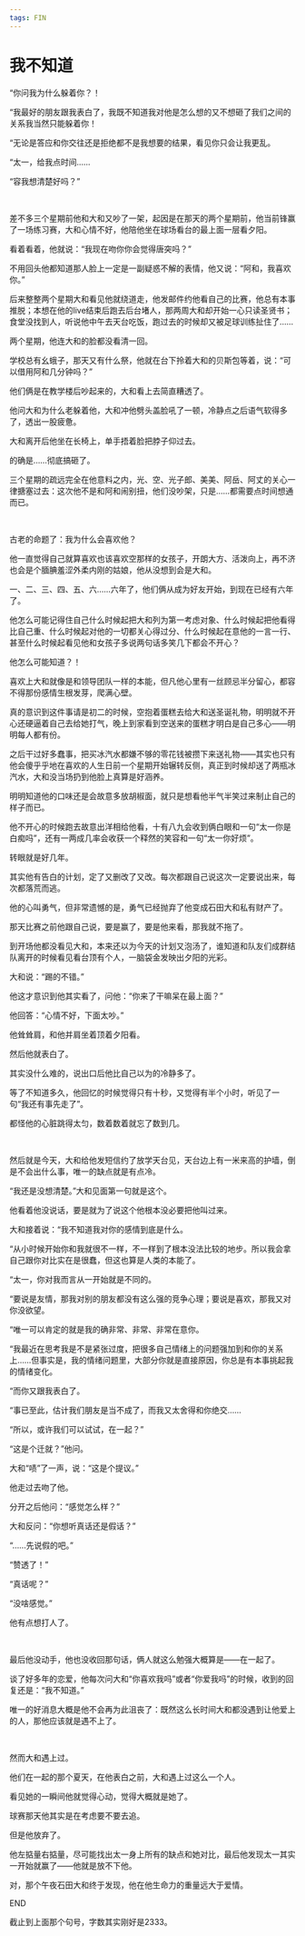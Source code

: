 ```yaml
---
tags: FIN
---
```


# 我不知道

“你问我为什么躲着你？！

“我最好的朋友跟我表白了，我既不知道我对他是怎么想的又不想砸了我们之间的关系我当然只能躲着你！

“无论是答应和你交往还是拒绝都不是我想要的结果，看见你只会让我更乱。

“太一，给我点时间……

“容我想清楚好吗？”

<br>

差不多三个星期前他和大和又吵了一架，起因是在那天的两个星期前，他当前锋赢了一场练习赛，大和心情不好，他陪他坐在球场看台的最上面一层看夕阳。

看着看着，他就说：“我现在吻你你会觉得唐突吗？”

不用回头他都知道那人脸上一定是一副疑惑不解的表情，他又说：“阿和，我喜欢你。”

后来整整两个星期大和看见他就绕道走，他发邮件约他看自己的比赛，他总有本事推脱；本想在他的live结束后跑去后台堵人，那两周大和却开始一心只读圣贤书；食堂没找到人，听说他中午去天台吃饭，跑过去的时候却又被足球训练扯住了……

两个星期，他连大和的脸都没看清一回。

学校总有幺蛾子，那天又有什么祭，他就在台下拎着大和的贝斯包等着，说：“可以借用阿和几分钟吗？”

他们俩是在教学楼后吵起来的，大和看上去简直糟透了。

他问大和为什么老躲着他，大和冲他劈头盖脸吼了一顿，冷静点之后语气软得多了，透出一股疲惫。

大和离开后他坐在长椅上，单手捂着脸把脖子仰过去。

的确是……彻底搞砸了。

三个星期的疏远完全在他意料之内，光、空、光子郎、美美、阿岳、阿丈的关心一律搪塞过去：这次他不是和阿和闹别扭，他们没吵架，只是……都需要点时间想通而已。

<br>

古老的命题了：我为什么会喜欢他？

他一直觉得自己就算喜欢也该喜欢空那样的女孩子，开朗大方、活泼向上，再不济也会是个腼腆羞涩外柔内刚的姑娘，他从没想到会是大和。

一、二、三、四、五、六……六年了，他们俩从成为好友开始，到现在已经有六年了。

他怎么可能记得住自己什么时候起把大和列为第一考虑对象、什么时候起把他看得比自己重、什么时候起对他的一切都关心得过分、什么时候起在意他的一言一行、甚至什么时候起看见他和女孩子多说两句话多笑几下都会不开心？

他怎么可能知道？！

喜欢上大和就像是和领导团队一样的本能，但凡他心里有一丝顾忌半分留心，都容不得那份感情生根发芽，爬满心壁。

真的意识到这件事请是初二的时候，空抱着蛋糕去给大和送圣诞礼物，明明就不开心还硬逼着自己去给她打气，晚上到家看到空送来的蛋糕才明白是自己多心——明明每人都有份。

之后干过好多蠢事，把买冰汽水都嫌不够的零花钱被攒下来送礼物——其实也只有他会傻乎乎地在喜欢的人生日前一个星期开始辗转反侧，真正到时候却送了两瓶冰汽水，大和没当场扔到他脸上真算是好涵养。

明明知道他的口味还是会故意多放胡椒面，就只是想看他半气半笑过来制止自己的样子而已。

他不开心的时候跑去故意出洋相给他看，十有八九会收到俩白眼和一句“太一你是白痴吗”，还有一两成几率会收获一个释然的笑容和一句“太一你好烦”。

转眼就是好几年。

其实他有告白的计划，定了又删改了又改。每次都跟自己说这次一定要说出来，每次都落荒而逃。

他的心叫勇气，但非常遗憾的是，勇气已经抛弃了他变成石田大和私有财产了。

那天比赛之前他跟自己说，要是赢了，要是他来看，那我就不拖了。

到开场他都没看见大和，本来还以为今天的计划又泡汤了，谁知道和队友们成群结队离开的时候看见看台顶有个人，一脑袋金发映出夕阳的光彩。

大和说：“踢的不错。”

他这才意识到他其实看了，问他：“你来了干嘛呆在最上面？”

他回答：“心情不好，下面太吵。”

他耸耸肩，和他并肩坐着顶着夕阳看。

然后他就表白了。

其实没什么难的，说出口后他比自己以为的冷静多了。

等了不知道多久，他回忆的时候觉得只有十秒，又觉得有半个小时，听见了一句“我还有事先走了”。

都怪他的心脏跳得太匀，数着数着就忘了数到几。

<br>

然后就是今天，大和给他发短信约了放学天台见，天台边上有一米来高的护墙，倒是不会出什么事，唯一的缺点就是有点冷。

“我还是没想清楚。”大和见面第一句就是这个。

他看着他没说话，要是就为了说这个他根本没必要把他叫过来。

大和接着说：“我不知道我对你的感情到底是什么。

“从小时候开始你和我就很不一样，不一样到了根本没法比较的地步。所以我会拿自己跟你对比实在是很蠢，但这也算是人类的本能了。

“太一，你对我而言从一开始就是不同的。

“要说是友情，那我对别的朋友都没有这么强的竞争心理；要说是喜欢，那我又对你没欲望。

“唯一可以肯定的就是我的确非常、非常、非常在意你。

“我最近在思考我是不是紧张过度，把很多自己情绪上的问题强加到和你的关系上……但事实是，我的情绪问题里，大部分你就是直接原因，你总是有本事挑起我的情绪变化。

“而你又跟我表白了。

“事已至此，估计我们朋友是当不成了，而我又太舍得和你绝交……

“所以，或许我们可以试试，在一起？”

“这是个迁就？”他问。

大和“啧”了一声，说：“这是个提议。”

他走过去吻了他。

分开之后他问：“感觉怎么样？”

大和反问：“你想听真话还是假话？”

“……先说假的吧。”

“赞透了！”

“真话呢？”

“没啥感觉。”

他有点想打人了。

<br>

最后他没动手，他也没收回那句话，俩人就这么勉强大概算是——在一起了。

谈了好多年的恋爱，他每次问大和“你喜欢我吗”或者“你爱我吗”的时候，收到的回复还是：“我不知道。”

唯一的好消息大概是他不会再为此沮丧了：既然这么长时间大和都没遇到让他爱上的人，那他应该就是遇不上了。

<br>

然而大和遇上过。

他们在一起的那个夏天，在他表白之前，大和遇上过这么一个人。

看见她的一瞬间他就觉得心动，觉得大概就是她了。

球赛那天他其实是在考虑要不要去追。

但是他放弃了。

他左掂量右掂量，尽可能找出太一身上所有的缺点和她对比，最后他发现太一其实一开始就赢了——他就是放不下他。

对，那个午夜石田大和终于发现，他在他生命力的重量远大于爱情。

END

截止到上面那个句号，字数其实刚好是2333。
